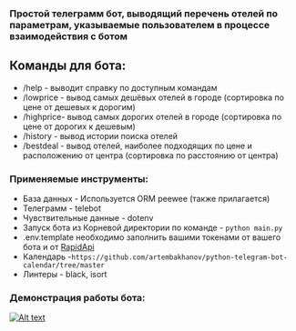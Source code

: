 ### Простой телеграмм бот, выводящий перечень отелей по параметрам, указываемые пользователем в процессе взаимодействия с ботом
## Команды для бота:

- /help - выводит справку по доступным командам
- /lowprice - вывод самых дешёвых отелей в городе (сортировка по цене от дешевых к дорогим)
- /highprice- вывод самых дорогих отелей в городе (сортировка по цене от дорогих к дешевым)
- /history - вывод истории поиска отелей
- /bestdeal - вывод отелей, наиболее подходящих по цене и расположению от центра (сортировка по расстоянию от центра)

### Применяемые инструменты:
* База данных - Используется ORM peewee (также прилагается)
* Телеграмм - telebot
* Чувствительные данные - dotenv
* Запуск бота из Корневой директории по команде - `python main.py`
* .env.template необходимо заполнить вашими токенами от вашего бота и от [RapidApi](https://rapidapi.com/ru/apidojo/api/hotels4/)
* Календарь -`https://github.com/artembakhanov/python-telegram-bot-calendar/tree/master`
* Линтеры - black, isort
### Демонстрация работы бота:

[![Alt text](https://img.youtube.com/vi/VI7by1Fgn3g/0.jpg)](https://www.youtube.com/watch?v=VI7by1Fgn3g)

